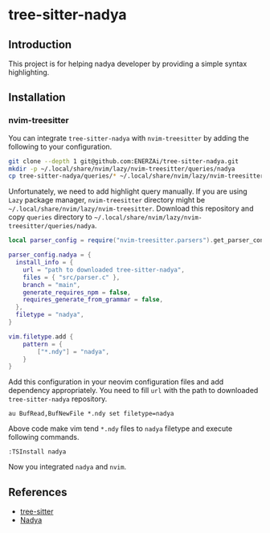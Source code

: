 
# tree-sitter-nadya
## Introduction

This project is for helping nadya developer by providing a simple syntax highlighting.

## Installation
### nvim-treesitter

You can integrate `tree-sitter-nadya` with `nvim-treesitter` by adding the following to your configuration.

```bash
git clone --depth 1 git@github.com:ENERZAi/tree-sitter-nadya.git
mkdir -p ~/.local/share/nvim/lazy/nvim-treesitter/queries/nadya
cp tree-sitter-nadya/queries/* ~/.local/share/nvim/lazy/nvim-treesitter/queries/nadya
```
Unfortunately, we need to add highlight query manually. If you are using `Lazy` package manager, `nvim-treesitter` directory might be `~/.local/share/nvim/lazy/nvim-treesitter`. Download this repository and copy `queries` directory to `~/.local/share/nvim/lazy/nvim-treesitter/queries/nadya`.

```lua
local parser_config = require("nvim-treesitter.parsers").get_parser_configs()

parser_config.nadya = {
  install_info = {
    url = "path to downloaded tree-sitter-nadya",
    files = { "src/parser.c" },
    branch = "main",
    generate_requires_npm = false,
    requires_generate_from_grammar = false,
  },
  filetype = "nadya",
}

vim.filetype.add {
    pattern = {
        ["*.ndy"] = "nadya",
    }
}
```

Add this configuration in your neovim configuration files and add dependency appropriately. You need to fill `url` with the path to downloaded `tree-sitter-nadya` repository.

```vim
au BufRead,BufNewFile *.ndy set filetype=nadya
```

Above code make vim tend `*.ndy` files to `nadya` filetype and execute following commands.

```vim
:TSInstall nadya
```

Now you integrated `nadya` and `nvim`.


## References
- [tree-sitter](https://tree-sitter.github.io/tree-sitter/)
- [Nadya](https://github.com/ENERZAi/Nadya)
